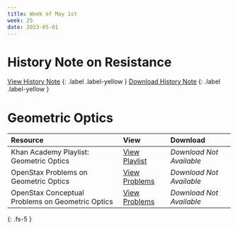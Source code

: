 ```yaml
---
title: Week of May 1st
week: 25
date: 2023-05-01
---
```



# History Note on Resistance 

[View History Note](/4Q/history/resistance.html)
{: .label .label-yellow }
[Download History Note](/4Q/history/resistance.pdf)
{: .label .label-yellow } 

# Geometric Optics

| Resource        | View          | Download |
|:-------------|:------------------|:------|
| Khan Academy Playlist: Geometric Optics | [View Playlist](https://www.khanacademy.org/science/physics/geometric-optics/reflection-refraction/v/specular-and-diffuse-reflection) | *Download Not Available*|
| OpenStax Problems on Geometric Optics | [View Problems](https://openstax.org/books/college-physics-ap-courses/pages/25-problems-exercises) |  *Download Not Available*|
| OpenStax Conceptual Problems on Geometric Optics | [View Problems](https://openstax.org/books/college-physics-ap-courses/pages/25-conceptual-questions) |  *Download Not Available*|



{: .fs-5 }
